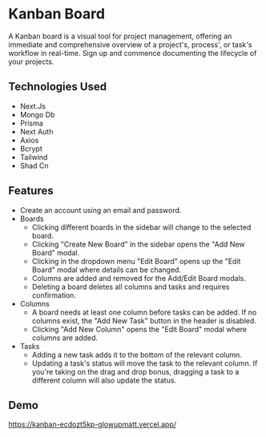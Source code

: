 # Kanban Board

A Kanban board is a visual tool for project management, offering an immediate and comprehensive overview of a project's, process', or task's workflow in real-time. Sign up and commence documenting the lifecycle of your projects.

## Technologies Used

- Next.Js
- Mongo Db
- Prisma
- Next Auth
- Axios
- Bcrypt
- Tailwind
- Shad Cn

## Features
- Create an account using an email and password.
- Boards
  - Clicking different boards in the sidebar will change to the selected board.
  - Clicking "Create New Board" in the sidebar opens the "Add New Board" modal.
  - Clicking in the dropdown menu "Edit Board" opens up the "Edit Board" modal where details can be changed.
  - Columns are added and removed for the Add/Edit Board modals.
  - Deleting a board deletes all columns and tasks and requires confirmation.
- Columns
  - A board needs at least one column before tasks can be added. If no columns exist, the "Add New Task" button in the header is disabled.
  - Clicking "Add New Column" opens the "Edit Board" modal where columns are added.
- Tasks
  - Adding a new task adds it to the bottom of the relevant column.
  - Updating a task's status will move the task to the relevant column. If you're taking on the drag and drop bonus, dragging a task to a different column will also update the status.


## Demo

https://kanban-ecdozt5kp-glowupmatt.vercel.app/
